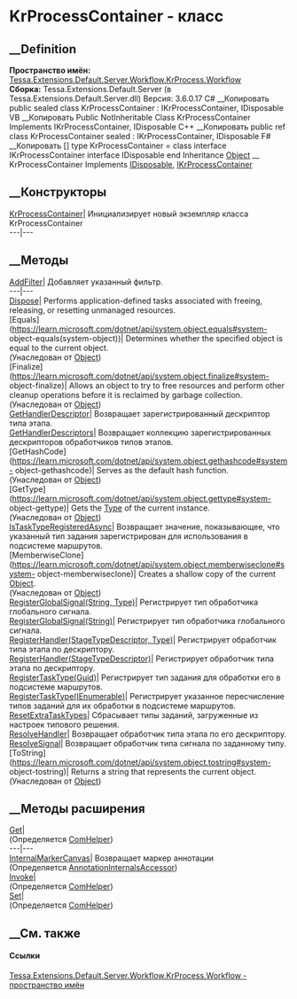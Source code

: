 # KrProcessContainer - класс
##  __Definition
 **Пространство имён:**
[Tessa.Extensions.Default.Server.Workflow.KrProcess.Workflow](N_Tessa_Extensions_Default_Server_Workflow_KrProcess_Workflow.htm)  
 **Сборка:** Tessa.Extensions.Default.Server (в
Tessa.Extensions.Default.Server.dll) Версия: 3.6.0.17
C# __Копировать
     public sealed class KrProcessContainer : IKrProcessContainer, 
    	IDisposable
VB __Копировать
     Public NotInheritable Class KrProcessContainer
    	Implements IKrProcessContainer, IDisposable
C++ __Копировать
     public ref class KrProcessContainer sealed : IKrProcessContainer, 
    	IDisposable
F# __Копировать
     [<SealedAttribute>]
    type KrProcessContainer = 
        class
            interface IKrProcessContainer
            interface IDisposable
        end
Inheritance
    [Object](https://learn.microsoft.com/dotnet/api/system.object) __ KrProcessContainer
Implements
    [IDisposable](https://learn.microsoft.com/dotnet/api/system.idisposable), [IKrProcessContainer](T_Tessa_Extensions_Default_Server_Workflow_KrProcess_Workflow_IKrProcessContainer.htm)
##  __Конструкторы
[KrProcessContainer](M_Tessa_Extensions_Default_Server_Workflow_KrProcess_Workflow_KrProcessContainer__ctor.htm)|
Инициализирует новый экземпляр класса KrProcessContainer  
---|---  
##  __Методы
[AddFilter<T>](M_Tessa_Extensions_Default_Server_Workflow_KrProcess_Workflow_KrProcessContainer_AddFilter__1.htm)|
Добавляет указанный фильтр.  
---|---  
[Dispose](M_Tessa_Extensions_Default_Server_Workflow_KrProcess_Workflow_KrProcessContainer_Dispose.htm)|
Performs application-defined tasks associated with freeing, releasing, or
resetting unmanaged resources.  
[Equals](https://learn.microsoft.com/dotnet/api/system.object.equals#system-
object-equals\(system-object\))| Determines whether the specified object is
equal to the current object.  
(Унаследован от
[Object](https://learn.microsoft.com/dotnet/api/system.object))  
[Finalize](https://learn.microsoft.com/dotnet/api/system.object.finalize#system-
object-finalize)| Allows an object to try to free resources and perform other
cleanup operations before it is reclaimed by garbage collection.  
(Унаследован от
[Object](https://learn.microsoft.com/dotnet/api/system.object))  
[GetHandlerDescriptor](M_Tessa_Extensions_Default_Server_Workflow_KrProcess_Workflow_KrProcessContainer_GetHandlerDescriptor.htm)|
Возвращает зарегистрированный дескриптор типа этапа.  
[GetHandlerDescriptors](M_Tessa_Extensions_Default_Server_Workflow_KrProcess_Workflow_KrProcessContainer_GetHandlerDescriptors.htm)|
Возвращает коллекцию зарегистрированных дескрипторов обработчиков типов
этапов.  
[GetHashCode](https://learn.microsoft.com/dotnet/api/system.object.gethashcode#system-
object-gethashcode)| Serves as the default hash function.  
(Унаследован от
[Object](https://learn.microsoft.com/dotnet/api/system.object))  
[GetType](https://learn.microsoft.com/dotnet/api/system.object.gettype#system-
object-gettype)| Gets the
[Type](https://learn.microsoft.com/dotnet/api/system.type) of the current
instance.  
(Унаследован от
[Object](https://learn.microsoft.com/dotnet/api/system.object))  
[IsTaskTypeRegisteredAsync](M_Tessa_Extensions_Default_Server_Workflow_KrProcess_Workflow_KrProcessContainer_IsTaskTypeRegisteredAsync.htm)|
Возвращает значение, показывающее, что указанный тип задания зарегистрирован
для использования в подсистеме маршрутов.  
[MemberwiseClone](https://learn.microsoft.com/dotnet/api/system.object.memberwiseclone#system-
object-memberwiseclone)| Creates a shallow copy of the current
[Object](https://learn.microsoft.com/dotnet/api/system.object).  
(Унаследован от
[Object](https://learn.microsoft.com/dotnet/api/system.object))  
[RegisterGlobalSignal(String,
Type)](M_Tessa_Extensions_Default_Server_Workflow_KrProcess_Workflow_KrProcessContainer_RegisterGlobalSignal.htm)|
Регистрирует тип обработчика глобального сигнала.  
[RegisterGlobalSignal<T>(String)](M_Tessa_Extensions_Default_Server_Workflow_KrProcess_Workflow_KrProcessContainer_RegisterGlobalSignal__1.htm)|
Регистрирует тип обработчика глобального сигнала.  
[RegisterHandler(StageTypeDescriptor,
Type)](M_Tessa_Extensions_Default_Server_Workflow_KrProcess_Workflow_KrProcessContainer_RegisterHandler.htm)|
Регистрирует обработчик типа этапа по дескриптору.  
[RegisterHandler<T>(StageTypeDescriptor)](M_Tessa_Extensions_Default_Server_Workflow_KrProcess_Workflow_KrProcessContainer_RegisterHandler__1.htm)|
Регистрирует обработчик типа этапа по дескриптору.  
[RegisterTaskType(Guid)](M_Tessa_Extensions_Default_Server_Workflow_KrProcess_Workflow_KrProcessContainer_RegisterTaskType_1.htm)|
Регистрирует тип задания для обработки его в подсистеме маршрутов.  
[RegisterTaskType(IEnumerable<Guid>)](M_Tessa_Extensions_Default_Server_Workflow_KrProcess_Workflow_KrProcessContainer_RegisterTaskType.htm)|
Регистрирует указанное пересчисление типов заданий для их обработки в
подсистеме маршрутов.  
[ResetExtraTaskTypes](M_Tessa_Extensions_Default_Server_Workflow_KrProcess_Workflow_KrProcessContainer_ResetExtraTaskTypes.htm)|
Сбрасывает типы заданий, загруженные из настроек типового решения.  
[ResolveHandler](M_Tessa_Extensions_Default_Server_Workflow_KrProcess_Workflow_KrProcessContainer_ResolveHandler.htm)|
Возвращает обработчик типа этапа по его дескриптору.  
[ResolveSignal](M_Tessa_Extensions_Default_Server_Workflow_KrProcess_Workflow_KrProcessContainer_ResolveSignal.htm)|
Возвращает обработчик типа сигнала по заданному типу.  
[ToString](https://learn.microsoft.com/dotnet/api/system.object.tostring#system-
object-tostring)| Returns a string that represents the current object.  
(Унаследован от
[Object](https://learn.microsoft.com/dotnet/api/system.object))  
##  __Методы расширения
[Get](M_Tessa_Extensions_Default_Client_EDS_ComHelper_Get.htm)|  
(Определяется
[ComHelper](T_Tessa_Extensions_Default_Client_EDS_ComHelper.htm))  
---|---  
[InternalMarkerCanvas](M_Tessa_UI_Views_Charting_Annotations_AnnotationInternalsAccessor_InternalMarkerCanvas.htm)|
Возвращает маркер аннотации  
(Определяется
[AnnotationInternalsAccessor](T_Tessa_UI_Views_Charting_Annotations_AnnotationInternalsAccessor.htm))  
[Invoke](M_Tessa_Extensions_Default_Client_EDS_ComHelper_Invoke.htm)|  
(Определяется
[ComHelper](T_Tessa_Extensions_Default_Client_EDS_ComHelper.htm))  
[Set](M_Tessa_Extensions_Default_Client_EDS_ComHelper_Set.htm)|  
(Определяется
[ComHelper](T_Tessa_Extensions_Default_Client_EDS_ComHelper.htm))  
##  __См. также
#### Ссылки
[Tessa.Extensions.Default.Server.Workflow.KrProcess.Workflow - пространство
имён](N_Tessa_Extensions_Default_Server_Workflow_KrProcess_Workflow.htm)
